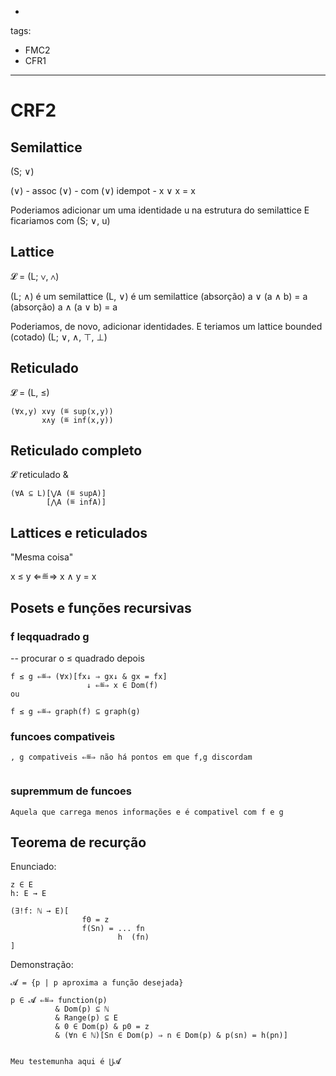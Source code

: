 -
tags:
  - FMC2
  - CFR1
---
# CRF2

## Semilattice

(S; ∨)

(∨) - assoc
(∨) - com
(∨) idempot - x ∨ x = x

Poderiamos adicionar um uma identidade u na estrutura do semilattice
E ficariamos com (S; ∨, u)

## Lattice

𝓛 = (L; ∨, ∧)

(L; ∧) é um semilattice
(L, ∨) é um semilattice
(absorção) a ∨ (a ∧ b) = a
(absorção) a ∧ (a ∨ b) = a

Poderiamos, de novo, adicionar identidades.
E teriamos um lattice bounded (cotado)
(L; ∨, ∧, ⊤, ⊥)

## Reticulado

𝓛 = (L, ≤)

````
(∀x,y) x∨y (≝ sup(x,y))
       x∧y (≝ inf(x,y))
````

## Reticulado completo

𝓛 reticulado &
````
(∀A ⊆ L)[⋁A (≝ supA)]
        [⋀A (≝ infA)]
````

## Lattices e reticulados

"Mesma coisa"

x ≤ y ⇐≝⇒ x ∧ y = x

## Posets e funções recursivas

### f leqquadrado g

-- procurar o ≤ quadrado depois

````
f ≤ g ⇐≝⇒ (∀x)[fx↓ ⇒ gx↓ & gx = fx]
                 ↓ ⇐≝⇒ x ∈ Dom(f)
ou

f ≤ g ⇐≝⇒ graph(f) ⊆ graph(g)
````

### funcoes compativeis

````
, g compativeis ⇐≝⇒ não há pontos em que f,g discordam
                      
````

### supremmum de funcoes

````
Aquela que carrega menos informações e é compativel com f e g
````

## Teorema de recurção

Enunciado:
````
z ∈ E 
h: E → E

(∃!f: ℕ → E)[
                f0 = z
                f(Sn) = ... fn
                        h  (fn)
]
````

Demonstração:
````
𝓐 = {p | p aproxima a função desejada}

p ∈ 𝓐 ⇐≝⇒ function(p) 
          & Dom(p) ⊆ ℕ 
          & Range(p) ⊆ E
          & 0 ∈ Dom(p) & p0 = z
          & (∀n ∈ ℕ)[Sn ∈ Dom(p) ⇒ n ∈ Dom(p) & p(sn) = h(pn)]


Meu testemunha aqui é ⋃𝓐
````
